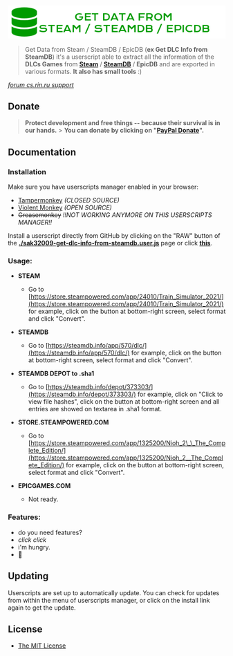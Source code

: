 ![Get DLC Info from SteamDB Logo](./sak32009-get-dlc-info-from-steamdb-logo.png)

> Get Data from Steam / SteamDB / EpicDB (**ex Get DLC Info from SteamDB**) it's a userscript able to extract all the information of the **DLCs Games** from **[Steam](https://store.steampowered.com/)** / **[SteamDB](https://steamdb.info)** / **EpicDB** and are exported in various formats. **It also has small tools** :)

_[forum cs.rin.ru support](https://cs.rin.ru/forum/viewtopic.php?f=29&t=71837)_

## Donate

> **Protect development and free things -- because their survival is in our hands.** > **You can donate by clicking on "[PayPal Donate](https://www.paypal.com/cgi-bin/webscr?cmd=_s-xclick&hosted_button_id=U7TLCVMHN9HA2&source=url)".**

## Documentation

### Installation

Make sure you have userscripts manager enabled in your browser:

- [Tampermonkey](https://tampermonkey.net/) _(CLOSED SOURCE)_
- [Violent Monkey](https://violentmonkey.github.io/) _(OPEN SOURCE)_
- ~~Greasemonkey~~ _!!NOT WORKING ANYMORE ON THIS USERSCRIPTS MANAGER!!_

Install a userscript directly from GitHub by clicking on the "RAW" button of the **[./sak32009-get-dlc-info-from-steamdb.user.js](./sak32009-get-dlc-info-from-steamdb.user.js)** page or click **[this](https://github.com/Sak32009/GetDLCInfoFromSteamDB/raw/master/sak32009-get-dlc-info-from-steamdb.user.js)**.

### Usage:

- **STEAM**

  - Go to [https://store.steampowered.com/app/24010/Train_Simulator_2021/](https://store.steampowered.com/app/24010/Train_Simulator_2021/) for example, click on the button at bottom-right screen, select format and click "Convert".

- **STEAMDB**

  - Go to [https://steamdb.info/app/570/dlc/](https://steamdb.info/app/570/dlc/) for example, click on the button at bottom-right screen, select format and click "Convert".

- **STEAMDB DEPOT to .sha1**

  - Go to [https://steamdb.info/depot/373303/](https://steamdb.info/depot/373303/) for example, click on "Click to view file hashes", click on the button at bottom-right screen and all entries are showed on textarea in .sha1 format.

- **STORE.STEAMPOWERED.COM**

  - Go to [https://store.steampowered.com/app/1325200/Nioh_2\_\_The_Complete_Edition/](https://store.steampowered.com/app/1325200/Nioh_2__The_Complete_Edition/) for example, click on the button at bottom-right screen, select format and click "Convert".

- **EPICGAMES.COM**

  - Not ready.

### Features:

- do you need features?
- _click_ _click_
- i'm hungry.
- 🖤

## Updating

Userscripts are set up to automatically update. You can check for updates from within the menu of userscripts manager, or click on the install link again to get the update.

## License

- [The MIT License](./LICENSE)
